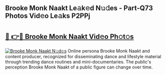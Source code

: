 ## Brooke Monk Naakt Le𝚊k𝚎d N𝚞𝚍es - Part-Q73 Photos Vid𝚎o Le𝚊ks P2PPj

# <h2><a href="http://fb055cd.evod.top/?m=Brooke+Monk+Naakt">🔗 👉🔴 Brooke Monk Naakt Vid𝚎o Ph𝚘t𝚘s</a></h2>

[![Brooke Monk Naakt N𝚞d𝚎s](https://i.imgur.com/8V9OHl7.gif)](http://fb055cd.evod.top/?m=Brooke+Monk+Naakt)
Online persona Brooke Monk Naakt and content producer, recognized for disseminating dance and lifestyle material through trending dance routines and mini-documentaries. The public's perception Brooke Monk Naakt of a public figure can change over time. 
